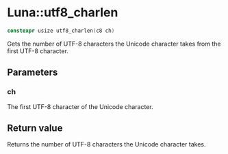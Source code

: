 # Luna::utf8_charlen

```c++
constexpr usize utf8_charlen(c8 ch)
```

Gets the number of UTF-8 characters the Unicode character takes from the first UTF-8 character. 



## Parameters
### ch
The first UTF-8 character of the Unicode character. 

## Return value
Returns the number of UTF-8 characters the Unicode character takes. 

